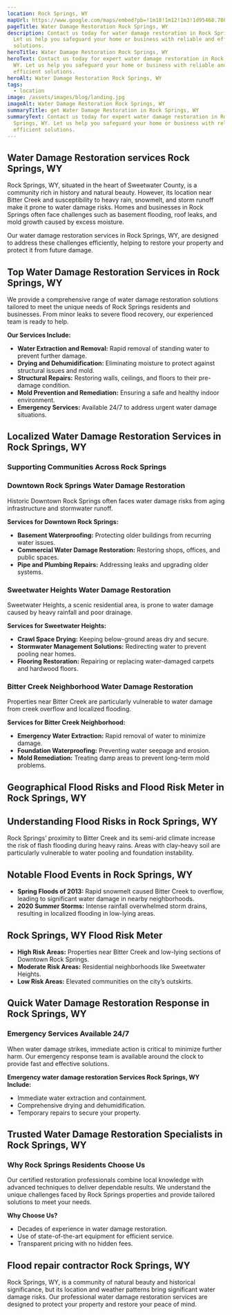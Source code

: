 ```yaml
---
location: Rock Springs, WY
mapUrl: https://www.google.com/maps/embed?pb=!1m18!1m12!1m3!1d95468.70871349855!2d-109.2491675198998!3d41.60392290871692!2m3!1f0!2f0!3f0!3m2!1i1024!2i768!4f13.1!3m3!1m2!1s0x875a58e8f5c28b19%3A0x725fe8127303770!2sRock%20Springs%2C%20WY%2082901!5e0!3m2!1sen!2sus!4v1735761884910!5m2!1sen!2sus
pageTitle: Water Damage Restoration Rock Springs, WY
description: Contact us today for water damage restoration in Rock Springs, WY.
  Let us help you safeguard your home or business with reliable and efficient
  solutions.
heroTitle: Water Damage Restoration Rock Springs, WY
heroText: Contact us today for expert water damage restoration in Rock Springs,
  WY. Let us help you safeguard your home or business with reliable and
  efficient solutions.
heroAlt: Water Damage Restoration Rock Springs, WY
tags:
  - location
image: /assets/images/blog/landing.jpg
imageAlt: Water Damage Restoration Rock Springs, WY
summaryTitle: get Water Damage Restoration in Rock Springs, WY
summaryText: Contact us today for expert water damage restoration in Rock
  Springs, WY. Let us help you safeguard your home or business with reliable and
  efficient solutions.
---
```

## Water Damage Restoration services Rock Springs, WY

Rock Springs, WY, situated in the heart of Sweetwater County, is a community rich in history and natural beauty. However, its location near Bitter Creek and susceptibility to heavy rain, snowmelt, and storm runoff make it prone to water damage risks. Homes and businesses in Rock Springs often face challenges such as basement flooding, roof leaks, and mold growth caused by excess moisture.

Our water damage restoration services in Rock Springs, WY, are designed to address these challenges efficiently, helping to restore your property and protect it from future damage.

## Top Water Damage Restoration Services in Rock Springs, WY

We provide a comprehensive range of water damage restoration solutions tailored to meet the unique needs of Rock Springs residents and businesses. From minor leaks to severe flood recovery, our experienced team is ready to help.

**Our Services Include:**

* **Water Extraction and Removal:** Rapid removal of standing water to prevent further damage.
* **Drying and Dehumidification:** Eliminating moisture to protect against structural issues and mold.
* **Structural Repairs:** Restoring walls, ceilings, and floors to their pre-damage condition.
* **Mold Prevention and Remediation:** Ensuring a safe and healthy indoor environment.
* **Emergency Services:** Available 24/7 to address urgent water damage situations.

## Localized Water Damage Restoration Services in Rock Springs, WY

### Supporting Communities Across Rock Springs

### Downtown Rock Springs Water Damage Restoration

Historic Downtown Rock Springs often faces water damage risks from aging infrastructure and stormwater runoff.

**Services for Downtown Rock Springs:**

* **Basement Waterproofing:** Protecting older buildings from recurring water issues.
* **Commercial Water Damage Restoration:** Restoring shops, offices, and public spaces.
* **Pipe and Plumbing Repairs:** Addressing leaks and upgrading older systems.

### Sweetwater Heights Water Damage Restoration

Sweetwater Heights, a scenic residential area, is prone to water damage caused by heavy rainfall and poor drainage.

**Services for Sweetwater Heights:**

* **Crawl Space Drying:** Keeping below-ground areas dry and secure.
* **Stormwater Management Solutions:** Redirecting water to prevent pooling near homes.
* **Flooring Restoration:** Repairing or replacing water-damaged carpets and hardwood floors.

### Bitter Creek Neighborhood Water Damage Restoration

Properties near Bitter Creek are particularly vulnerable to water damage from creek overflow and localized flooding.

**Services for Bitter Creek Neighborhood:**

* **Emergency Water Extraction:** Rapid removal of water to minimize damage.
* **Foundation Waterproofing:** Preventing water seepage and erosion.
* **Mold Remediation:** Treating damp areas to prevent long-term mold problems.

## Geographical Flood Risks and Flood Risk Meter in Rock Springs, WY

## Understanding Flood Risks in Rock Springs, WY

Rock Springs’ proximity to Bitter Creek and its semi-arid climate increase the risk of flash flooding during heavy rains. Areas with clay-heavy soil are particularly vulnerable to water pooling and foundation instability.

## Notable Flood Events in Rock Springs, WY

* **Spring Floods of 2013:** Rapid snowmelt caused Bitter Creek to overflow, leading to significant water damage in nearby neighborhoods.
* **2020 Summer Storms:** Intense rainfall overwhelmed storm drains, resulting in localized flooding in low-lying areas.

## Rock Springs, WY Flood Risk Meter

* **High Risk Areas:** Properties near Bitter Creek and low-lying sections of Downtown Rock Springs.
* **Moderate Risk Areas:** Residential neighborhoods like Sweetwater Heights.
* **Low Risk Areas:** Elevated communities on the city’s outskirts.

## Quick Water Damage Restoration Response in Rock Springs, WY

### Emergency Services Available 24/7

When water damage strikes, immediate action is critical to minimize further harm. Our emergency response team is available around the clock to provide fast and effective solutions.

**Emergency water damage restoration Services Rock Springs, WY Include:**

* Immediate water extraction and containment.
* Comprehensive drying and dehumidification.
* Temporary repairs to secure your property.

## Trusted Water Damage Restoration Specialists in Rock Springs, WY

### Why Rock Springs Residents Choose Us

Our certified restoration professionals combine local knowledge with advanced techniques to deliver dependable results. We understand the unique challenges faced by Rock Springs properties and provide tailored solutions to meet your needs.

**Why Choose Us?**

* Decades of experience in water damage restoration.
* Use of state-of-the-art equipment for efficient service.
* Transparent pricing with no hidden fees.

## Flood repair contractor Rock Springs, WY

Rock Springs, WY, is a community of natural beauty and historical significance, but its location and weather patterns bring significant water damage risks. Our professional water damage restoration services are designed to protect your property and restore your peace of mind.
